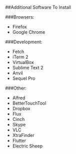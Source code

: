 ##Additional Software To Install

###Browsers:
- Firefox
- Google Chrome

###Development:
- Fetch
- iTerm 2
- VirtualBox
- Sublime Text 2
- Anvil
- Sequel Pro

###Other:
- Alfred
- BetterTouchTool
- Dropbox
- Flux
- Cinch
- Skype
- VLC
- XtraFinder
- Flutter
- Electric Sheep
